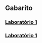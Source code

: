 ## Gabarito

### [Laboratório 1](./src/gabarito/laboratorio1/)<br/>
### [Laboratório 1](./src/gabarito/laboratorio2/)